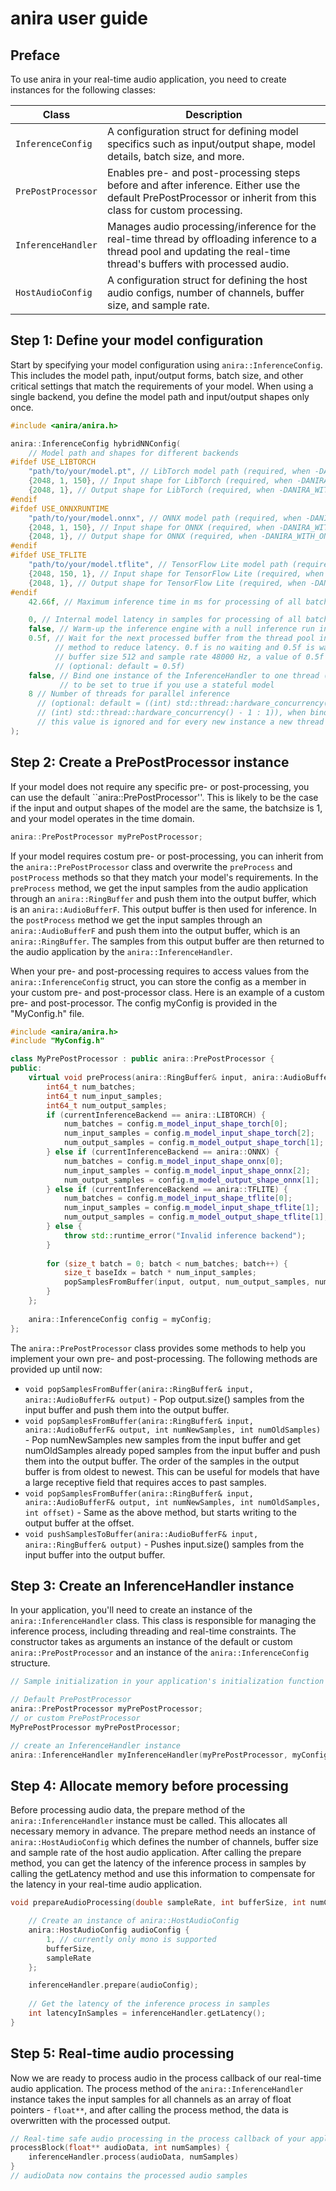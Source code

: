 # anira user guide

## Preface

To use anira in your real-time audio application, you need to create instances for the following classes:

| Class | Description |
|-|-|
| `InferenceConfig` | A configuration struct for defining model specifics such as input/output shape, model details, batch size, and more. |
| `PrePostProcessor` | Enables pre- and post-processing steps before and after inference. Either use the default PrePostProcessor or inherit from this class for custom processing. |
| `InferenceHandler` | Manages audio processing/inference for the real-time thread by offloading inference to a thread pool and updating the real-time thread's buffers with processed audio. |
| `HostAudioConfig` | A configuration struct for defining the host audio configs, number of channels, buffer size, and sample rate. |

## Step 1: Define your model configuration

Start by specifying your model configuration using ``anira::InferenceConfig``. This includes the model path, input/output forms, batch size, and other critical settings that match the requirements of your model. When using a single backend, you define the model path and input/output shapes only once.

```cpp
#include <anira/anira.h>

anira::InferenceConfig hybridNNConfig(
    // Model path and shapes for different backends
#ifdef USE_LIBTORCH
    "path/to/your/model.pt", // LibTorch model path (required, when -DANIRA_WITH_LIBTORCH=ON)
    {2048, 1, 150}, // Input shape for LibTorch (required, when -DANIRA_WITH_LIBTORCH=ON)
    {2048, 1}, // Output shape for LibTorch (required, when -DANIRA_WITH_LIBTORCH=ON)
#endif
#ifdef USE_ONNXRUNTIME
    "path/to/your/model.onnx", // ONNX model path (required, when -DANIRA_WITH_ONNX=ON)
    {2048, 1, 150}, // Input shape for ONNX (required, when -DANIRA_WITH_ONNX=ON)
    {2048, 1}, // Output shape for ONNX (required, when -DANIRA_WITH_ONNX=ON)
#endif
#ifdef USE_TFLITE
    "path/to/your/model.tflite", // TensorFlow Lite model path (required, when -DANIRA_WITH_TFLITE=ON)
    {2048, 150, 1}, // Input shape for TensorFlow Lite (required, when -DANIRA_WITH_TFLITE=ON)
    {2048, 1}, // Output shape for TensorFlow Lite (required, when -DANIRA_WITH_TFLITE=ON)
#endif
    42.66f, // Maximum inference time in ms for processing of all batches (required)

    0, // Internal model latency in samples for processing of all batches (optional: default = 0)
    false, // Warm-up the inference engine with a null inference run in prepare method (optional: default = false)
    0.5f, // Wait for the next processed buffer from the thread pool in the real-time thread's process block
          // method to reduce latency. 0.f is no waiting and 0.5f is wait for half a buffertime. Example
          // buffer size 512 and sample rate 48000 Hz, a value of 0.5f = 5.33 ms of maximum waiting time
          // (optional: default = 0.5f)
    false, // Bind one instance of the InferenceHandler to one thread (optional: default = false), this needs
           // to be set to true if you use a stateful model 
    8 // Number of threads for parallel inference
      // (optional: default = ((int) std::thread::hardware_concurrency() - 1 > 0) ?
      // (int) std::thread::hardware_concurrency() - 1 : 1)), when bind_session_to_thread is true,
      // this value is ignored and for every new instance a new thread is created
);
```

## Step 2: Create a PrePostProcessor instance

If your model does not require any specific pre- or post-processing, you can use the default ``anira::PrePostProcessor''. This is likely to be the case if the input and output shapes of the model are the same, the batchsize is 1, and your model operates in the time domain.

```cpp
anira::PrePostProcessor myPrePostProcessor;
```

If your model requires costum pre- or post-processing, you can inherit from the ```anira::PrePostProcessor``` class and overwrite the ```preProcess``` and ```postProcess``` methods so that they match your model's requirements. In the ```preProcess``` method, we get the input samples from the audio application through an ``anira::RingBuffer`` and push them into the output buffer, which is an ``anira::AudioBufferF``. This output buffer is then used for inference. In the ```postProcess``` method we get the input samples through an ``anira::AudioBufferF`` and push them into the output buffer, which is an ``anira::RingBuffer``. The samples from this output buffer are then returned to the audio application by the ``anira::InferenceHandler``.

When your pre- and post-processing requires to access values from the ```anira::InferenceConfig``` struct, you can store the config as a member in your custom pre- and post-processor class.  Here is an example of a custom pre- and post-processor. The config myConfig is provided in the "MyConfig.h" file.

```cpp
#include <anira/anira.h>
#include "MyConfig.h"

class MyPrePostProcessor : public anira::PrePostProcessor {
public:
    virtual void preProcess(anira::RingBuffer& input, anira::AudioBufferF& output, [[maybe_unused]] anira::InferenceBackend currentInferenceBackend) override {
        int64_t num_batches;
        int64_t num_input_samples;
        int64_t num_output_samples;
        if (currentInferenceBackend == anira::LIBTORCH) {
            num_batches = config.m_model_input_shape_torch[0];
            num_input_samples = config.m_model_input_shape_torch[2];
            num_output_samples = config.m_model_output_shape_torch[1];
        } else if (currentInferenceBackend == anira::ONNX) {
            num_batches = config.m_model_input_shape_onnx[0];
            num_input_samples = config.m_model_input_shape_onnx[2];
            num_output_samples = config.m_model_output_shape_onnx[1];
        } else if (currentInferenceBackend == anira::TFLITE) {
            num_batches = config.m_model_input_shape_tflite[0];
            num_input_samples = config.m_model_input_shape_tflite[1];
            num_output_samples = config.m_model_output_shape_tflite[1];
        } else {
            throw std::runtime_error("Invalid inference backend");
        }
            
        for (size_t batch = 0; batch < num_batches; batch++) {
            size_t baseIdx = batch * num_input_samples;
            popSamplesFromBuffer(input, output, num_output_samples, num_input_samples-num_output_samples, baseIdx);
        }
    };
    
    anira::InferenceConfig config = myConfig;
};
```

The ```anira::PrePostProcessor``` class provides some methods to help you implement your own pre- and post-processing.  The following methods are provided up until now:

- ```void popSamplesFromBuffer(anira::RingBuffer& input, anira::AudioBufferF& output)``` - Pop output.size() samples from the input buffer and push them into the output buffer.
- ```void popSamplesFromBuffer(anira::RingBuffer& input, anira::AudioBufferF& output, int numNewSamples, int numOldSamples)``` - Pop numNewSamples new samples from the input buffer and get numOldSamples already poped samples from the input buffer and push them into the output buffer. The order of the samples in the output buffer is from oldest to newest. This can be useful for models that have a large receptive field that requires acces to past samples.
- ```void popSamplesFromBuffer(anira::RingBuffer& input, anira::AudioBufferF& output, int numNewSamples, int numOldSamples, int offset)``` - Same as the above method, but starts writing to the output buffer at the offset.
- ```void pushSamplesToBuffer(anira::AudioBufferF& input, anira::RingBuffer& output)``` - Pushes input.size() samples from the input buffer into the output buffer.

## Step 3: Create an InferenceHandler instance

In your application, you'll need to create an instance of the ``anira::InferenceHandler`` class. This class is responsible for managing the inference process, including threading and real-time constraints. The constructor takes as arguments an instance of the default or custom ``anira::PrePostProcessor`` and an instance of the ``anira::InferenceConfig`` structure.

```cpp
// Sample initialization in your application's initialization function

// Default PrePostProcessor
anira::PrePostProcessor myPrePostProcessor;
// or custom PrePostProcessor
MyPrePostProcessor myPrePostProcessor;

// create an InferenceHandler instance
anira::InferenceHandler myInferenceHandler(myPrePostProcessor, myConfig);
```

## Step 4: Allocate memory before processing

Before processing audio data, the prepare method of the ``anira::InferenceHandler`` instance must be called. This allocates all necessary memory in advance. The prepare method needs an instance of ``anira::HostAudioConfig`` which defines the number of channels, buffer size and sample rate of the host audio application. After calling the prepare method, you can get the latency of the inference process in samples by calling the getLatency method and use this information to compensate for the latency in your real-time audio application.

```cpp
void prepareAudioProcessing(double sampleRate, int bufferSize, int numChannels) {

    // Create an instance of anira::HostAudioConfig
    anira::HostAudioConfig audioConfig {
        1, // currently only mono is supported
        bufferSize,
        sampleRate
    };

    inferenceHandler.prepare(audioConfig);
    
    // Get the latency of the inference process in samples
    int latencyInSamples = inferenceHandler.getLatency();
}
```

## Step 5: Real-time audio processing

Now we are ready to process audio in the process callback of our real-time audio application. The process method of the ``anira::InferenceHandler`` instance takes the input samples for all channels as an array of float pointers - ``float**``, and after calling the process method, the data is overwritten with the processed output.

```cpp
// Real-time safe audio processing in the process callback of your application
processBlock(float** audioData, int numSamples) {
    inferenceHandler.process(audioData, numSamples)
}
// audioData now contains the processed audio samples
```
